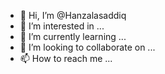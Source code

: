 - 👋 Hi, I’m @Hanzalasaddiq
- 👀 I’m interested in ...
- 🌱 I’m currently learning ...
- 💞️ I’m looking to collaborate on ...
- 📫 How to reach me ...

<!---
Hanzalasaddiq/Hanzalasaddiq is a ✨ special ✨ repository because its `README.md` (this file) appears on your GitHub profile.
You can click the Preview link to take a look at your changes.
--->

